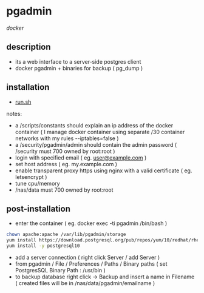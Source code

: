 # pgadmin

*docker*

## description

- its a web interface to a server-side postgres client
- docker pgadmin + binaries for backup ( pg_dump )

## installation

- [run.sh](../_files/pgadmin/run.sh)

notes:
- a /scripts/constants should explain an ip address of the docker container ( I manage docker container using separate /30 container networks with my rules --iptables=false )
- a /security/pgadmin/admin should contain the admin password ( /security must 700 owned by root:root )
- login with specified email ( eg. user@example.com )
- set host address ( eg. my.example.com )
- enable transparent proxy https using nginx with a valid certificate ( eg. letsencrypt )
- tune cpu/memory
- /nas/data must 700 owned by root:root

## post-installation

- enter the container ( eg. docker exec -ti pgadmin /bin/bash )

```sh
chown apache:apache /var/lib/pgadmin/storage
yum install https://download.postgresql.org/pub/repos/yum/10/redhat/rhel-7.3-x86_64/pgdg-redhat10-10-2.noarch.rpm -y 
yum install -y postgresql10
```

- add a server connection ( right click Server / add Server )
- from pgadmin / File / Preferences / Paths / Binary paths ( set PostgresSQL Binary Path : /usr/bin )
- to backup database right click -> Backup and insert a name in Filename ( created files will be in /nas/data/pgadmin/emailname )
